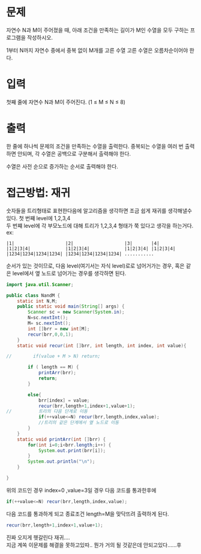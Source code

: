 # 문제
자연수 N과 M이 주어졌을 때, 아래 조건을 만족하는 길이가 M인 수열을 모두 구하는 프로그램을 작성하시오.

1부터 N까지 자연수 중에서 중복 없이 M개를 고른 수열
고른 수열은 오름차순이어야 한다.
# 입력
첫째 줄에 자연수 N과 M이 주어진다. (1 ≤ M ≤ N ≤ 8)

# 출력
한 줄에 하나씩 문제의 조건을 만족하는 수열을 출력한다. 중복되는 수열을 여러 번 출력하면 안되며, 각 수열은 공백으로 구분해서 출력해야 한다.

수열은 사전 순으로 증가하는 순서로 출력해야 한다.

# 접근방법: 재귀
숫자들을 트리형태로 표현한다음에 알고리즘을 생각하면 조금 쉽게 재귀를 생각해낼수있다.
첫 번쨰 level에 1,2,3,4    
두 번쨰 level에 각 부모노드에 대해 트리가 1,2,3,4 형태가 쭉 있다고 생각을 하는거다.    
ex:
```
|1|                   |2|                   |3|       |4| 
|1|2|3|4|             |1|2|3|4|             |1|2|3|4| |1|2|3|4|
|1234|1234|1234|1234| |1234|1234|1234|1234| ...........
```
순서가 있는 것이므로,
다음 level(여기서는 자식 level)로로 넘어거가는 경우, 혹은 같은 level에서 옆 노드로 넘어가는 경우를 생각하면 된다.   

```java
import java.util.Scanner;

public class NandM {
    static int N,M;
    public static void main(String[] args) {
        Scanner sc = new Scanner(System.in);
        N=sc.nextInt();
        M= sc.nextInt();
        int []brr = new int[M];
        recur(brr,0,0,1);
    }
    static void recur(int []brr, int length, int index, int value){

//        if(value + M > N) return;

        if ( length == M) {
            printArr(brr);
            return;
        }

        else{
            brr[index] = value;
            recur(brr,length+1,index+1,value+1);
//          트리의 다음 단계로 이동
            if(++value<=N) recur(brr,length,index,value);
            //트리의 같은 단계에서 옆 노드로 이동
        }
    }
    static void printArr(int []brr) {
        for(int i=0;i<brr.length;i++) {
            System.out.print(brr[i]);
        }
        System.out.println("\n");
    }

}

```

위의 코드인 경우 index=0 ,value=3일 경우 다음 코드를 통과한후에    
```java 
if(++value<=N) recur(brr,length,index,value);
```
다음 코드를 통과하게 되고 종료조건 length=M을 맞닥뜨려 출력하게 된다.    
```java
recur(brr,length+1,index+1,value+1);
```
진짜 오지게 헷갈린다 재귀....    
지금 계쏙 이문제를 해결을 못하고있따.. 뭔가 거의 될 것같은데 안되고있다......후
